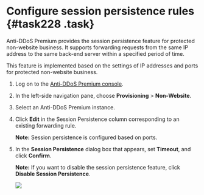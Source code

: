 # Configure session persistence rules {#task228 .task}

Anti-DDoS Premium provides the session persistence feature for protected non-website business. It supports forwarding requests from the same IP address to the same back-end server within a specified period of time.

This feature is implemented based on the settings of IP addresses and ports for protected non-website business.

1.  Log on to the [Anti-DDoS Premium console](https://yundun.console.aliyun.com/?p=ddosdip).
2.  In the left-side navigation pane, choose **Provisioning** \> **Non-Website**.
3.  Select an Anti-DDoS Premium instance.
4.  Click **Edit** in the Session Persistence column corresponding to an existing forwarding rule. 

    **Note:** Session persistence is configured based on ports.

5.  In the **Session Persistence** dialog box that appears, set **Timeout**, and click **Confirm**. 

    **Note:** If you want to disable the session persistence feature, click **Disable Session Persistence**.

    ![](http://static-aliyun-doc.oss-cn-hangzhou.aliyuncs.com/assets/img/586604/156436784849646_en-US.png)


